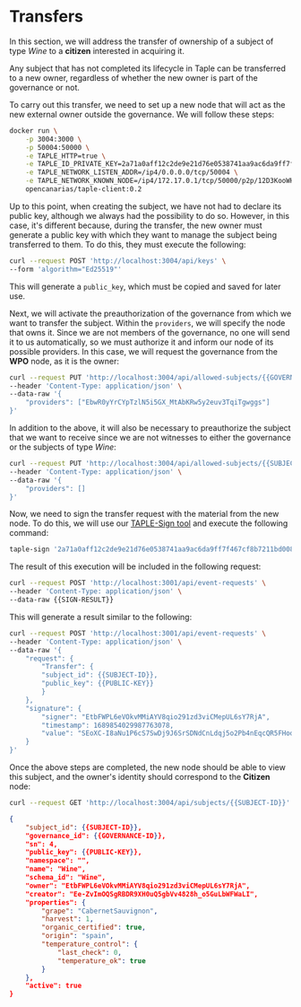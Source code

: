 # Transfers

In this section, we will address the transfer of ownership of a subject of type *Wine* to a **citizen** interested in acquiring it.

Any subject that has not completed its lifecycle in Taple can be transferred to a new owner, regardless of whether the new owner is part of the governance or not.

To carry out this transfer, we need to set up a new node that will act as the new external owner outside the governance. We will follow these steps:

```bash title="Node: Citizen"
docker run \
    -p 3004:3000 \
    -p 50004:50000 \
    -e TAPLE_HTTP=true \
    -e TAPLE_ID_PRIVATE_KEY=2a71a0aff12c2de9e21d76e0538741aa9ac6da9ff7f467cf8b7211bd008a3198 \
    -e TAPLE_NETWORK_LISTEN_ADDR=/ip4/0.0.0.0/tcp/50004 \
    -e TAPLE_NETWORK_KNOWN_NODE=/ip4/172.17.0.1/tcp/50000/p2p/12D3KooWHHjN5vKSKeCWiBG3gHaDRDp6YzsEgu9iTesYqrWxAgFk \
    opencanarias/taple-client:0.2
```

Up to this point, when creating the subject, we have not had to declare its public key, although we always had the possibility to do so. However, in this case, it's different because, during the transfer, the new owner must generate a public key with which they want to manage the subject being transferred to them. To do this, they must execute the following:

```bash title="Node: Citizen"
curl --request POST 'http://localhost:3004/api/keys' \
--form 'algorithm="Ed25519"'
```

This will generate a `public_key`, which must be copied and saved for later use.

Next, we will activate the preauthorization of the governance from which we want to transfer the subject. Within the `providers`, we will specify the node that owns it. Since we are not members of the governance, no one will send it to us automatically, so we must authorize it and inform our node of its possible providers. In this case, we will request the governance from the **WPO** node, as it is the owner:

```bash title="Node: Citizen"
curl --request PUT 'http://localhost:3004/api/allowed-subjects/{{GOVERNANCE-ID}}' \
--header 'Content-Type: application/json' \
--data-raw '{
    "providers": ["EbwR0yYrCYpTzlN5i5GX_MtAbKRw5y2euv3TqiTgwggs"]
}'
```

In addition to the above, it will also be necessary to preauthorize the subject that we want to receive since we are not witnesses to either the governance or the subjects of type *Wine*:

```bash title="Node: Citizen"
curl --request PUT 'http://localhost:3004/api/allowed-subjects/{{SUBJECT-ID}}' \
--header 'Content-Type: application/json' \
--data-raw '{
    "providers": []
}'
```

Now, we need to sign the transfer request with the material from the new node. To do this, we will use our [TAPLE-Sign tool](../../learn/client-tools.md#taple-sign) and execute the following command:

```bash title="Another terminal"
taple-sign '2a71a0aff12c2de9e21d76e0538741aa9ac6da9ff7f467cf8b7211bd008a3198' '{"Transfer":{"subject_id":"{{SUBJECT-ID}}","public_key":"{{PUBLIC-KEY}}"}}'
```

The result of this execution will be included in the following request:

```bash title="Node: Premium Wines"
curl --request POST 'http://localhost:3001/api/event-requests' \
--header 'Content-Type: application/json' \
--data-raw {{SIGN-RESULT}}
```

This will generate a result similar to the following:

```bash title="Node: Premium Wines"
curl --request POST 'http://localhost:3001/api/event-requests' \
--header 'Content-Type: application/json' \
--data-raw '{
    "request": {
        "Transfer": {
        "subject_id": {{SUBJECT-ID}},
        "public_key": {{PUBLIC-KEY}}
        }
    },
    "signature": {
        "signer": "EtbFWPL6eVOkvMMiAYV8qio291zd3viCMepUL6sY7RjA",
        "timestamp": 1689854029987763078,
        "value": "SEoXC-I8aNu1P6cS7SwDj9J6SrSDNdCnLdqj5o2Pb4nEqcQR5FHooO5qHwuQUd9FQPLWmHZ_3D2uNEzxRMSGYlCQ"
    }
}'
```

Once the above steps are completed, the new node should be able to view this subject, and the owner's identity should correspond to the **Citizen** node:

```bash title="Node: Citizen"
curl --request GET 'http://localhost:3004/api/subjects/{{SUBJECT-ID}}'
```

```json
{
    "subject_id": {{SUBJECT-ID}},
    "governance_id": {{GOVERNANCE-ID}},
    "sn": 4,
    "public_key": {{PUBLIC-KEY}},
    "namespace": "",
    "name": "Wine",
    "schema_id": "Wine",
    "owner": "EtbFWPL6eVOkvMMiAYV8qio291zd3viCMepUL6sY7RjA",
    "creator": "Ee-ZvImOQSgRBDR9XH0uQ5gbVv4828h_o5GuLbWFWaLI",
    "properties": {
        "grape": "CabernetSauvignon",
        "harvest": 1,
        "organic_certified": true,
        "origin": "spain",
        "temperature_control": {
            "last_check": 0,
            "temperature_ok": true
        }
    },
    "active": true
}
```